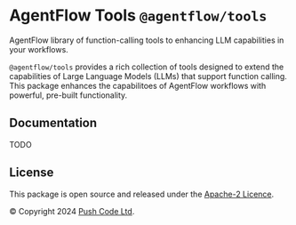 # AgentFlow Tools `@agentflow/tools`

AgentFlow library of function-calling tools to enhancing LLM capabilities in your workflows.

`@agentflow/tools` provides a rich collection of tools designed to extend the capabilities of Large Language Models (LLMs) that support function calling. This package enhances the capabilitoes of AgentFlow workflows with powerful, pre-built functionality.

## Documentation

TODO

## License

This package is open source and released under the [Apache-2 Licence](https://github.com/lebrunel/agentflow/blob/master/LICENSE).

© Copyright 2024 [Push Code Ltd](https://www.pushcode.com/).
